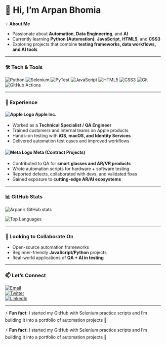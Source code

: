 # 👋 Hi, I’m Arpan Bhomia  

💡 **About Me**  
- Passionate about **Automation**, **Data Engineering**, and **AI**  
- Currently learning **Python (Automation)**, **JavaScript**, **HTML5**, and **CSS3**  
- Exploring projects that combine **testing frameworks, data workflows, and AI tools**  

---

### 🛠 Tech & Tools
![Python](https://img.shields.io/badge/Python-3776AB?style=for-the-badge&logo=python&logoColor=white)
![Selenium](https://img.shields.io/badge/Selenium-43B02A?style=for-the-badge&logo=selenium&logoColor=white)
![PyTest](https://img.shields.io/badge/Pytest-0A9EDC?style=for-the-badge&logo=pytest&logoColor=white)
![JavaScript](https://img.shields.io/badge/JavaScript-F7E017?style=for-the-badge&logo=javascript&logoColor=black)
![HTML5](https://img.shields.io/badge/HTML5-E34F26?style=for-the-badge&logo=html5&logoColor=white)
![CSS3](https://img.shields.io/badge/CSS3-1572B6?style=for-the-badge&logo=css3&logoColor=white)
![Git](https://img.shields.io/badge/Git-F05032?style=for-the-badge&logo=git&logoColor=white)
![GitHub Actions](https://img.shields.io/badge/GitHub%20Actions-2088FF?style=for-the-badge&logo=githubactions&logoColor=white)

---

### 💼 Experience

#### ![Apple Logo](https://img.shields.io/badge/Apple-000000?style=for-the-badge&logo=apple&logoColor=white) Apple Inc.  
- Worked as a **Technical Specialist / QA Engineer**  
- Trained customers and internal teams on Apple products  
- Hands-on testing with **iOS, macOS, and Identity Services**  
- Delivered automation test cases and improved workflows  

#### ![Meta Logo](https://img.shields.io/badge/Meta-0467DF?style=for-the-badge&logo=meta&logoColor=white) Meta (Contract Projects)  
- Contributed to QA for **smart glasses and AR/VR products**  
- Wrote automation scripts for hardware + software testing  
- Reported defects, collaborated with devs, and validated fixes  
- Gained exposure to **cutting-edge AR/AI ecosystems**  

---

### 📊 GitHub Stats
![Arpan’s GitHub stats](https://github-readme-stats.vercel.app/api?username=arpanbhomia&show_icons=true&theme=tokyonight&hide_border=true)  

![Top Languages](https://github-readme-stats.vercel.app/api/top-langs/?username=arpanbhomia&layout=compact&langs_count=6&theme=tokyonight&hide_border=true&custom_title=Most%20Used%20Languages)  

---

### 🤝 Looking to Collaborate On
- Open-source automation frameworks  
- Beginner-friendly **JavaScript/Python** projects  
- Real-world applications of **QA + AI in testing**  

---

### 📫 Let’s Connect
[![Email](https://img.shields.io/badge/Email-arpanbhomia3%40icloud.com-D14836?style=for-the-badge&logo=gmail&logoColor=white)](mailto:arpanbhomia3@icloud.com)  
[![Twitter](https://img.shields.io/badge/Twitter-@arpanbhomia3-1DA1F2?style=for-the-badge&logo=twitter&logoColor=white)](https://twitter.com/arpanbhomia3)  
[![LinkedIn](https://img.shields.io/badge/LinkedIn-Profile-0A66C2?style=for-the-badge&logo=linkedin&logoColor=white)](https://linkedin.com/in/arpanbhomia)  

---

⚡ **Fun fact:** I started my GitHub with Selenium practice scripts and I’m building it into a portfolio of automation projects 🚀

⚡ **Fun fact:** I started my GitHub with Selenium practice scripts and I’m building it into a portfolio of automation projects 🚀

<!---
arpanbhomia/arpanbhomia is a ✨ special ✨ repository because its `README.md` (this file) appears on your GitHub profile.
You can click the Preview link to take a look at your changes.
--->

